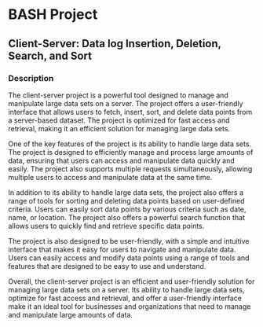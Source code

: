 # BASH Project 
## Client-Server: Data log Insertion, Deletion, Search, and Sort
### Description
The client-server project is a powerful tool designed to manage and manipulate large data sets on a server. The project offers a user-friendly interface that allows users to fetch, insert, sort, and delete data points from a server-based dataset. The project is optimized for fast access and retrieval, making it an efficient solution for managing large data sets.

One of the key features of the project is its ability to handle large data sets. The project is designed to efficiently manage and process large amounts of data, ensuring that users can access and manipulate data quickly and easily. The project also supports multiple requests simultaneously, allowing multiple users to access and manipulate data at the same time.

In addition to its ability to handle large data sets, the project also offers a range of tools for sorting and deleting data points based on user-defined criteria. Users can easily sort data points by various criteria such as date, name, or location. The project also offers a powerful search function that allows users to quickly find and retrieve specific data points.

The project is also designed to be user-friendly, with a simple and intuitive interface that makes it easy for users to navigate and manipulate data. Users can easily access and modify data points using a range of tools and features that are designed to be easy to use and understand.

Overall, the client-server project is an efficient and user-friendly solution for managing large data sets on a server. Its ability to handle large data sets, optimize for fast access and retrieval, and offer a user-friendly interface make it an ideal tool for businesses and organizations that need to manage and manipulate large amounts of data.



